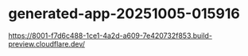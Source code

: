 # generated-app-20251005-015916
https://8001-f7d6c488-1ce1-4a2d-a609-7e420732f853.build-preview.cloudflare.dev/
